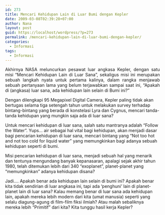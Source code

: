 ```yaml
---
id: 273
title: Mencari Kehidupan Lain di Luar Bumi dengan Kepler
date: 2009-03-08T02:39:28+07:00
author: Nana
layout: post
guid: https://localhost/wordpress/?p=273
permalink: /mencari-kehidupan-lain-di-luar-bumi-dengan-kepler/
categories:
  - Informasi
tags:
  - Informasi
---
```

<p style="text-align: justify;">
  Akhirnya NASA meluncurkan pesawat luar angkasa Kepler, dengan satu misi “Mencari Kehidupan Lain di Luar Sana”, sekaligus misi ini merupakan sebuah langkah nyata untuk pertama kalinya, dalam rangka menjawab sebuah pertanyaan lama yang belum terjawabkan sampai saat ini, “Apakah di (angkasa) luar sana, ada kehidupan lain selain di Bumi ini?”
</p>

Dengan dilengkapi 95 Megapixel Digital Camera, Kepler paling tidak akan bertugas selama tiga setengah tahun untuk melakukan survey terhadap bintang-bintang yang berada di konstelasi Lyra dan Cygnus, mencari tanda-tanda kehidupan yang mungkin saja ada di luar sana?

Untuk mencari kehidupan di luar sana, salah satu mantranya adalah “Follow the Water”. Yups… air sebagai hal vital bagi kehidupan, akan menjadi dasar bagi pencarian kehidupan di luar sana, mencari bintang yang “Not too hot and not too cold for liquid water” yang memungkinkan bagi adanya sebuah kehidupan seperti di bumi.

Misi pencarian kehidupan di luar sana, menjadi sebuah hal yang menarik dan tentunya mengundang banyak kepanasaran, apalagi sejak akhir tahun 1980, telah ditemukan lebih dari 340 “exoplanet”, planet-planet yang “memungkinkan” adanya kehidupan disana?

Jadi…. Apakah benar ada kehidupan lain selain di bumi ini? Apakah benar kita tidak sendirian di luar angkasa ini, tapi ada ‘penghuni’ lain di planet-planet lain di luar sana? Kalau memang benar di luar sana ada kehidupan lain, apakah mereka lebih modern dari kita (umat manusia) seperti yang selalu diagung-agung di film-film fiksi ilmiah? Atau malah sebaliknya mereka lebih “Primitif” dari kita? Kita tunggu hasil kerja Kepler?